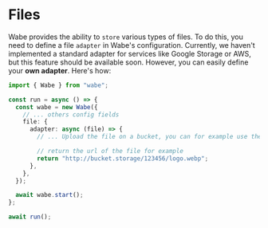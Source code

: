 # Files

Wabe provides the ability to `store` various types of files. To do this, you need to define a file `adapter` in Wabe's configuration. Currently, we haven't implemented a standard adapter for services like Google Storage or AWS, but this feature should be available soon. However, you can easily define your **own adapter**. Here's how:

```ts
import { Wabe } from "wabe";

const run = async () => {
  const wabe = new Wabe({
    // ... others config fields
    file: {
      adapter: async (file) => {
        // ... Upload the file on a bucket, you can for example use the sdk of the host if exists

        // return the url of the file for example
        return "http://bucket.storage/123456/logo.webp";
      },
    },
  });

  await wabe.start();
};

await run();
```
